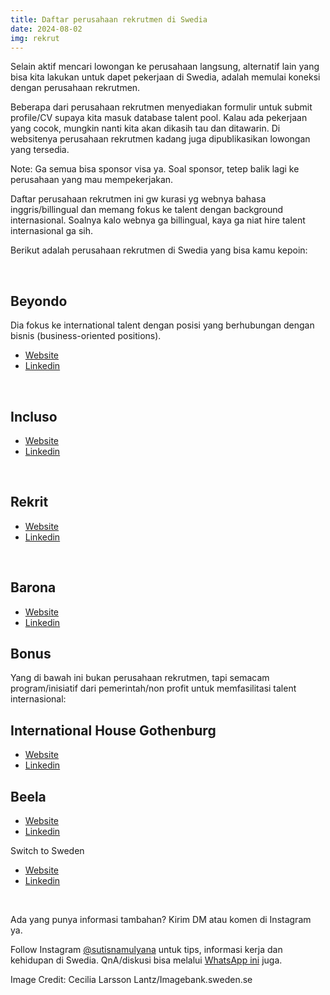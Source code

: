 ```yaml
---
title: Daftar perusahaan rekrutmen di Swedia
date: 2024-08-02
img: rekrut
---
```

Selain aktif mencari lowongan ke perusahaan langsung, alternatif lain yang bisa kita lakukan untuk dapet pekerjaan di Swedia, adalah memulai koneksi dengan perusahaan rekrutmen.

Beberapa dari perusahaan rekrutmen menyediakan formulir untuk submit profile/CV supaya kita masuk database talent pool. Kalau ada pekerjaan yang cocok, mungkin nanti kita akan dikasih tau dan ditawarin. Di websitenya perusahaan rekrutmen kadang juga dipublikasikan lowongan yang tersedia.

Note: Ga semua bisa sponsor visa ya. Soal sponsor, tetep balik lagi ke perusahaan yang mau mempekerjakan.

Daftar perusahaan rekrutmen ini gw kurasi yg webnya bahasa inggris/billingual dan memang fokus ke talent dengan background internasional. Soalnya kalo webnya ga billingual, kaya ga niat hire talent internasional ga sih.

Berikut adalah perusahaan rekrutmen di Swedia yang bisa kamu kepoin:

&nbsp;

## Beyondo
Dia fokus ke international talent dengan posisi yang berhubungan dengan bisnis (business-oriented positions).
- [Website](https://www.beyondo.se)
- [Linkedin](https://www.linkedin.com/company/beyondo/)

&nbsp;

## Incluso
- [Website](https://www.incluso.se/en/)
- [Linkedin](https://www.linkedin.com/company/incluso/)

&nbsp;

## Rekrit
- [Website](https://www.rekrit.com)
- [Linkedin](https://www.linkedin.com/company/rekrit-se/)

&nbsp;

## Barona
- [Website](https://barona.se/en/)
- [Linkedin](https://www.linkedin.com/company/barona-sweden/?originalSubdomain=se)

## Bonus
Yang di bawah ini bukan perusahaan rekrutmen, tapi semacam program/inisiatif dari pemerintah/non profit untuk memfasilitasi talent internasional:

## International House Gothenburg
- [Website](https://www.movetogothenburg.com/international-house-gothenburg)
- [Linkedin](https://www.linkedin.com/showcase/international-house-gothenburg/)

## Beela
- [Website](https://www.beela.se)
- [Linkedin](https://www.linkedin.com/company/beela-se/)


Switch to Sweden
- [Website](https://linkopingsciencepark.se/switch-to-sweden/)
- [Linkedin](https://www.linkedin.com/company/linkoping-science-park/)

&nbsp;

Ada yang punya informasi tambahan? Kirim DM atau komen di Instagram ya.

Follow Instagram [@sutisnamulyana](https://www.instagram.com/sutisnamulyana/) untuk tips, informasi kerja dan kehidupan di Swedia. QnA/diskusi bisa melalui [WhatsApp ini](https://wa.me/6281111191998) juga.

Image Credit: Cecilia Larsson Lantz/Imagebank.sweden.se
